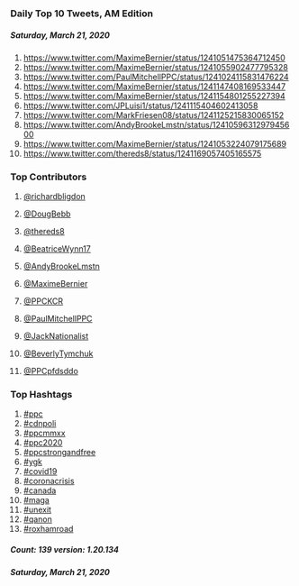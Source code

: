 ### Daily Top 10 Tweets, AM Edition
##### Saturday, March 21, 2020
 1) https://www.twitter.com/MaximeBernier/status/1241051475364712450
 2) https://www.twitter.com/MaximeBernier/status/1241055902477795328
 3) https://www.twitter.com/PaulMitchellPPC/status/1241024115831476224
 4) https://www.twitter.com/MaximeBernier/status/1241147408169533447
 5) https://www.twitter.com/MaximeBernier/status/1241154801255227394
 6) https://www.twitter.com/JPLuisi1/status/1241115404602413058
 7) https://www.twitter.com/MarkFriesen08/status/1241125215830065152
 8) https://www.twitter.com/AndyBrookeLmstn/status/1241059631297945600
 9) https://www.twitter.com/MaximeBernier/status/1241053224079175689
10) https://www.twitter.com/thereds8/status/1241169057405165575

### Top Contributors
  1) [@richardbligdon](https://www.twitter.com/richardbligdon)
  2) [@DougBebb](https://www.twitter.com/DougBebb)
  3) [@thereds8](https://www.twitter.com/thereds8)
  4) [@BeatriceWynn17](https://www.twitter.com/BeatriceWynn17)
  5) [@AndyBrookeLmstn](https://www.twitter.com/AndyBrookeLmstn)
  6) [@MaximeBernier](https://www.twitter.com/MaximeBernier)
  7) [@PPCKCR](https://www.twitter.com/PPCKCR)
  8) [@PaulMitchellPPC](https://www.twitter.com/PaulMitchellPPC)
  9) [@JackNationalist](https://www.twitter.com/JackNationalist)
 10) [@BeverlyTymchuk](https://www.twitter.com/BeverlyTymchuk)

 11) [@PPCpfdsddo](https://www.twitter.com/PPCpfdsddo)


### Top Hashtags

  1) [#ppc](https://www.twitter.com/hashtag/ppc)
  2) [#cdnpoli](https://www.twitter.com/hashtag/cdnpoli)
  3) [#ppcmmxx](https://www.twitter.com/hashtag/ppcmmxx)
  4) [#ppc2020](https://www.twitter.com/hashtag/ppc2020)
  5) [#ppcstrongandfree](https://www.twitter.com/hashtag/ppcstrongandfree)
  6) [#ygk](https://www.twitter.com/hashtag/ygk)
  7) [#covid19](https://www.twitter.com/hashtag/covid19)
  8) [#coronacrisis](https://www.twitter.com/hashtag/coronacrisis)
  9) [#canada](https://www.twitter.com/hashtag/canada)
 10) [#maga](https://www.twitter.com/hashtag/maga)
 11) [#unexit](https://www.twitter.com/hashtag/unexit)
 12) [#qanon](https://www.twitter.com/hashtag/qanon)
 13) [#roxhamroad](https://www.twitter.com/hashtag/roxhamroad)

##### Count: 139	version: 1.20.134
##### Saturday, March 21, 2020

